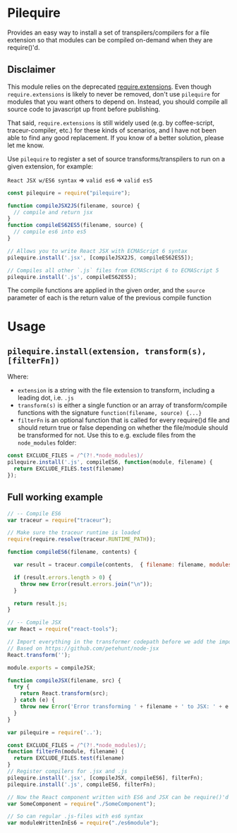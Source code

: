 # Pilequire

Provides an easy way to install a set of transpilers/compilers for a file extension so that modules can be compiled on-demand when
they are require()'d.

## Disclaimer
This module relies on the deprecated [require.extensions](http://nodejs.org/api/globals.html#globals_require_extensions).
Even though `require.extensions` is likely to never be removed, don't use `pilequire` for modules that you want others to depend on.
Instead, you should compile all source code to javascript up front before publishing.

That said, `require.extensions` is still widely used (e.g. by coffee-script, traceur-compiler, etc.) for these kinds of scenarios,
and I have not been able to find any good replacement. If you know of a better solution, please let me know.

Use `pilequire` to register a set of source transforms/transpilers to run on a given extension, for example:

`React JSX w/ES6 syntax` => `valid es6` => `valid es5`

```js
const pilequire = require("pilequire");

function compileJSX2JS(filename, source) {
  // compile and return jsx
}
function compileES62ES5(filename, source) {
  // compile es6 into es5
}

// Allows you to write React JSX with ECMAScript 6 syntax
pilequire.install('.jsx', [compileJSX2JS, compileES62ES5]);

// Compiles all other `.js` files from ECMAScript 6 to ECMAScript 5
pilequire.install('.js', compileES62ES5);
```

The compile functions are applied in the given order, and the `source` parameter of each is the return value of the previous compile function

# Usage

## `pilequire.install(extension, transform(s), [filterFn])`

Where:
- `extension` is a string with the file extension to transform, including a leading dot, i.e. `.js` 
- `transform(s)` is either a single function or an array of transform/compile functions with the signature `function(filename, source) {...}`
- `filterFn` is an optional function that is called for every require()d file and should return true or false depending on whether the
file/module should be transformed for not. Use this to e.g. exclude files from the `node_modules` folder:

```js
const EXCLUDE_FILES = /^(?!.*node_modules)/
pilequire.install('.js', compileES6, function(module, filename) {
  return EXCLUDE_FILES.test(filename)
});
```

## Full working example

```js
// -- Compile ES6
var traceur = require("traceur");

// Make sure the traceur runtime is loaded
require(require.resolve(traceur.RUNTIME_PATH));

function compileES6(filename, contents) {

  var result = traceur.compile(contents,  { filename: filename, modules: 'inline' });

  if (result.errors.length > 0) {
    throw new Error(result.errors.join("\n"));
  }

  return result.js;
}

// -- Compile JSX
var React = require("react-tools");

// Import everything in the transformer codepath before we add the import hook
// Based on https://github.com/petehunt/node-jsx
React.transform('');

module.exports = compileJSX;

function compileJSX(filename, src) {
  try {
    return React.transform(src);
  } catch (e) {
    throw new Error('Error transforming ' + filename + ' to JSX: ' + e.toString());
  }
}

var pilequire = require('..');

const EXCLUDE_FILES = /^(?!.*node_modules)/;
function filterFn(module, filename) {
  return EXCLUDE_FILES.test(filename)
}
// Register compilers for .jsx and .js
pilequire.install('.jsx', [compileJSX, compileES6], filterFn);
pilequire.install('.js', compileES6, filterFn);

// Now the React component written with ES6 and JSX can be require()'d
var SomeComponent = require("./SomeComponent");

// So can regular .js-files with es6 syntax
var moduleWrittenInEs6 = require("./es6module");
```